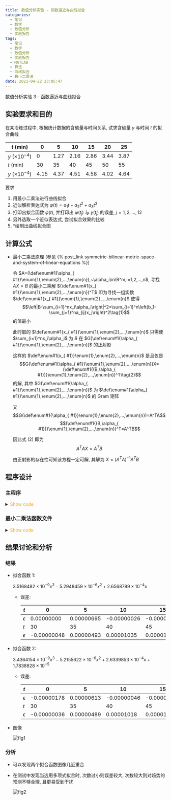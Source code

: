 ```yaml
---
title: 数值分析实验 - 函数逼近与曲线拟合
categories:
  - 笔记
  - 数学
  - 数值分析
  - 实验报告
tags:
  - 笔记
  - 数学
  - 数值分析
  - 实验报告
  - MATLAB
  - 算法
  - 曲线拟合
  - 最小二乘法
date: 2021-04-22 23:05:47
---
```


数值分析实验 3 - 函数逼近与曲线拟合

<!-- more -->

## 实验要求和目的

在某冶炼过程中, 根据统计数据的含碳量与时间关系, 试求含碳量 $y$ 与时间 $t$ 的拟合曲线

| $t~(\text{min})$     | 0    | 5    | 10   | 15   | 20   | 25   |
| -------------------- | ---- | ---- | ---- | ---- | ---- | ---- |
| $y~(\times 10^{-4})$ | 0    | 1.27 | 2.16 | 2.86 | 3.44 | 3.87 |
| $t~(\text{min})$     | 30   | 35   | 40   | 45   | 50   | 55   |
| $y~(\times 10^{-4})$ | 4.15 | 4.37 | 4.51 | 4.58 | 4.02 | 4.64 |

要求

1. 用最小二乘法进行曲线拟合
1. 近似解析表达式为 $\varphi(t)=a_1t+a_2t^2+a_3t^3$
1. 打印出拟合函数 $\varphi(t)$, 并打印出 $\varphi(t_j)$ 与 $y(t_j)$ 的误差, $j=1,2,...,12$
1. 另外选取一个近似表达式, 尝试拟合效果的比较
1. \*绘制出曲线拟合图

## 计算公式

- 最小二乘法原理 (参见 {% post_link symmetric-bilinear-metric-space-and-system-of-linear-equations %})

  令 $A=(\def\enum#1{\alpha_{ #1}}\enum{1},\enum{2},...,\enum{n}),~\alpha_i\in\R^m,i=1,2,...,n$, 寻找 $AX=B$ 的最小二乘解 $(\def\enum#1{x_{ #1}}\enum{1},\enum{2},...,\enum{n})^T$ 即为寻找一组实数 $\def\enum#1{x_{ #1}}\enum{1},\enum{2},...,\enum{n}$ 使得
  $$\left|B-\sum_{i=1}^nx_i\alpha_i\right|^2=\sum_{i=1}^n\left(b_1-\sum_{j=1}^na_{ij}x_j\right)^2\tag{1}$$
  的值最小

  此时取的 $\def\enum#1{x_{ #1}}\enum{1},\enum{2},...,\enum{n}$ 只需使 $\sum_{i=1}^nx_i\alpha_i$ 为 $B$ 在 $G[\def\enum#1{\alpha_{ #1}}\enum{1},\enum{2},...,\enum{n}]$ 的正射影

  这样的 $\def\enum#1{x_{ #1}}\enum{1},\enum{2},...,\enum{n}$ 是且仅是
  $$G(\def\enum#1{\alpha_{ #1}}\enum{1},\enum{2},...,\enum{n})X=(\def\enum#1{(B,\alpha_{ #1})}\enum{1},\enum{2},...,\enum{n})^T\tag{2}$$
  的解, 其中 $G(\def\enum#1{\alpha_{ #1}}\enum{1},\enum{2},...,\enum{n})$ 为 $\def\enum#1{\alpha_{ #1}}\enum{1},\enum{2},...,\enum{n}$ 的 Gram 矩阵

  又
  $$G(\def\enum#1{\alpha_{ #1}}\enum{1},\enum{2},...,\enum{n})=A^TA$$
  $$(\def\enum#1{(B,\alpha_{ #1})}\enum{1},\enum{2},...,\enum{n})^T=A^TB$$

  因此式 $(2)$ 即为
  $$A^TAX=A^TB\tag{3}$$

  由正射影的存在性可知该方程一定可解, 其解为 $X=(A^TA)^{-1}A^TB$

## 程序设计

### 主程序

<details>
<summary><font color='orange'>Show code</font></summary>

{% include_code lang:matlab numanaexp-03/main.m %}

</details>

### 最小二乘法函数文件

<details>
<summary><font color='orange'>Show code</font></summary>

{% include_code lang:matlab numanaexp-03/lsmfit.m %}

</details>

## 结果讨论和分析

### 结果

- 拟合函数 1:

  $3.5168482\times10^{-9}x^3 - 5.2948459\times10^{-6}x^2 + 2.6568799\times10^{-4}x$

  - 误差:

    | $t$        | 0           | 5          | 10          | 15          | 20          | 25          |
    | ---------- | ----------- | ---------- | ----------- | ----------- | ----------- | ----------- |
    | $\epsilon$ | 0.00000000  | 0.00000695 | -0.00000026 | -0.00000527 | -0.00000372 | -0.00000124 |
    | $t$        | 30          | 35         | 40          | 45          | 50          | 55          |
    | $\epsilon$ | -0.00000048 | 0.00000493 | 0.00001035  | 0.00001414  | -0.00004233 | 0.00001929  |

- 拟合函数 2:

  $3.4364154\times10^{-9}x^3 - 5.2155622\times10^{-6}x^2 + 2.6339853\times10^{-4}x + 1.7838828\times10^{-5}$

  - 误差:

    | $t$        | 0           | 5          | 10          | 15          | 20          | 25          |
    | ---------- | ----------- | ---------- | ----------- | ----------- | ----------- | ----------- |
    | $\epsilon$ | -0.00000178 | 0.00000613 | -0.00000046 | -0.00000513 | -0.00000345 | -0.00000100 |
    | $t$        | 30          | 35         | 40          | 45          | 50          | 55          |
    | $\epsilon$ | -0.00000036 | 0.00000489 | 0.00001018  | 0.00001393  | -0.00004244 | 0.00001950  |

- 图像

  ![fig1](fig1.svg)

### 分析

- 可以发现两个拟合函数图像几近重合
- 在测试中发现当选用多项式拟合时, 次数过小则误差较大, 次数较大则对趋势的预测不够合理, 且更易受到干扰

  ![fig2](fig2.svg)
